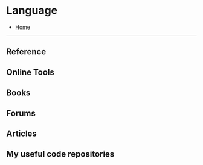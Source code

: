 # Language

- [Home](README.md)

---

## Reference

## Online Tools

## Books

## Forums

## Articles

## My useful code repositories
